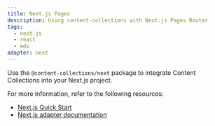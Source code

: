 ```yaml
---
title: Next.js Pages
description: Using content-collections with Next.js Pages Router
tags:
  - next.js
  - react
  - mdx
adapter: next
---
```


Use the `@content-collections/next` package to integrate Content Collections into your Next.js project.

For more information, refer to the following resources:

- [Next.js Quick Start](https://www.content-collections.dev/docs/quickstart/next)
- [Next.js adapter documentation](https://www.content-collections.dev/docs/adapter/next/)
